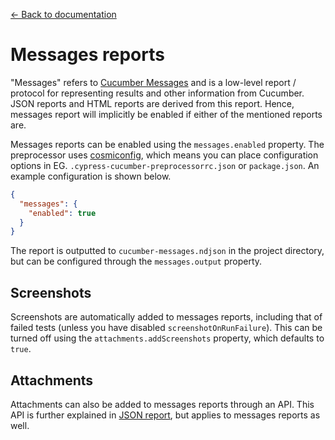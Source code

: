 [← Back to documentation](readme.md)

# Messages reports

"Messages" refers to [Cucumber Messages](https://github.com/cucumber/common/tree/main/messages) and is a low-level report / protocol for representing results and other information from Cucumber. JSON reports and HTML reports are derived from this report. Hence, messages report will implicitly be enabled if either of the mentioned reports are.

Messages reports can be enabled using the `messages.enabled` property. The preprocessor uses [cosmiconfig](https://github.com/davidtheclark/cosmiconfig), which means you can place configuration options in EG. `.cypress-cucumber-preprocessorrc.json` or `package.json`. An example configuration is shown below.

```json
{
  "messages": {
    "enabled": true
  }
}
```

The report is outputted to `cucumber-messages.ndjson` in the project directory, but can be configured through the `messages.output` property.

## Screenshots

Screenshots are automatically added to messages reports, including that of failed tests (unless you have disabled `screenshotOnRunFailure`). This can be turned off using the `attachments.addScreenshots` property, which defaults to `true`.

## Attachments

Attachments can also be added to messages reports through an API. This API is further explained in [JSON report](json-report.md), but applies to messages reports as well.
